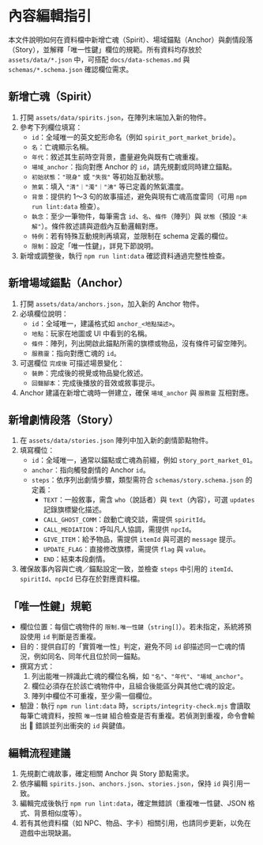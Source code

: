 # 內容編輯指引

本文件說明如何在資料檔中新增亡魂（Spirit）、場域錨點（Anchor）與劇情段落（Story），並解釋「唯一性鍵」欄位的規範。所有資料均存放於 `assets/data/*.json` 中，可搭配 `docs/data-schemas.md` 與 `schemas/*.schema.json` 確認欄位需求。

## 新增亡魂（Spirit）
1. 打開 `assets/data/spirits.json`，在陣列末端加入新的物件。
2. 參考下列欄位填寫：
   - `id`：全域唯一的英文蛇形命名（例如 `spirit_port_market_bride`）。
   - `名`：亡魂顯示名稱。
   - `年代`：敘述其生前時空背景，盡量避免與既有亡魂重複。
   - `場域_anchor`：指向對應 Anchor 的 `id`，請先規劃或同時建立錨點。
   - `初始狀態`：`"現身"` 或 `"失我"` 等初始互動狀態。
   - `煞氣`：填入 `"清"｜"濁"｜"沸"` 等已定義的煞氣濃度。
   - `背景`：提供約 1～3 句的故事描述，避免與現有亡魂高度雷同（可用 `npm run lint:data` 檢查）。
   - `執念`：至少一筆物件，每筆需含 `id`、`名`、`條件`（陣列）與 `狀態`（預設 `"未解"`）。條件敘述請與遊戲內互動邏輯對應。
   - `特例`：若有特殊互動規則再填寫，並限制在 schema 定義的欄位。
   - `限制`：設定「唯一性鍵」，詳見下節說明。
3. 新增或調整後，執行 `npm run lint:data` 確認資料通過完整性檢查。

## 新增場域錨點（Anchor）
1. 打開 `assets/data/anchors.json`，加入新的 Anchor 物件。
2. 必填欄位說明：
   - `id`：全域唯一，建議格式如 `anchor_<地點描述>`。
   - `地點`：玩家在地圖或 UI 中看到的名稱。
   - `條件`：陣列，列出開啟此錨點所需的旗標或物品，沒有條件可留空陣列。
   - `服務靈`：指向對應亡魂的 `id`。
3. 可選欄位 `完成後` 可描述場景變化：
   - `裝飾`：完成後的視覺或物品變化敘述。
   - `回聲腳本`：完成後播放的音效或敘事提示。
4. Anchor 建議在新增亡魂時一併建立，確保 `場域_anchor` 與 `服務靈` 互相對應。

## 新增劇情段落（Story）
1. 在 `assets/data/stories.json` 陣列中加入新的劇情節點物件。
2. 填寫欄位：
   - `id`：全域唯一，通常以錨點或亡魂為前綴，例如 `story_port_market_01`。
   - `anchor`：指向觸發劇情的 Anchor `id`。
   - `steps`：依序列出劇情步驟，類型需符合 `schemas/story.schema.json` 的定義：
     - `TEXT`：一般敘事，需含 `who`（說話者）與 `text`（內容），可選 `updates` 記錄旗標變化描述。
     - `CALL_GHOST_COMM`：啟動亡魂交談，需提供 `spiritId`。
     - `CALL_MEDIATION`：呼叫凡人協調，需提供 `npcId`。
     - `GIVE_ITEM`：給予物品，需提供 `itemId` 與可選的 `message` 提示。
     - `UPDATE_FLAG`：直接修改旗標，需提供 `flag` 與 `value`。
     - `END`：結束本段劇情。
3. 確保故事內容與亡魂／錨點設定一致，並檢查 `steps` 中引用的 `itemId`、`spiritId`、`npcId` 已存在於對應資料檔。

## 「唯一性鍵」規範
- 欄位位置：每個亡魂物件的 `限制.唯一性鍵`（`string[]`）。若未指定，系統將預設使用 `id` 判斷是否重複。
- 目的：提供自訂的「實質唯一性」判定，避免不同 `id` 卻描述同一亡魂的情況，例如同名、同年代且位於同一錨點。
- 撰寫方式：
  1. 列出能唯一辨識此亡魂的欄位名稱，如 `"名"`、`"年代"`、`"場域_anchor"`。
  2. 欄位必須存在於該亡魂物件中，且組合後能區分與其他亡魂的設定。
  3. 陣列中欄位不可重複，至少需一個欄位。
- 驗證：執行 `npm run lint:data` 時，`scripts/integrity-check.mjs` 會讀取每筆亡魂資料，按照 `唯一性鍵` 組合檢查是否有重複。若偵測到重複，命令會輸出 🔴 錯誤並列出衝突的 `id` 與鍵值。

## 編輯流程建議
1. 先規劃亡魂故事，確定相關 Anchor 與 Story 節點需求。
2. 依序編輯 `spirits.json`、`anchors.json`、`stories.json`，保持 `id` 與引用一致。
3. 編輯完成後執行 `npm run lint:data`，確定無錯誤（重複唯一性鍵、JSON 格式、背景相似度等）。
4. 若有其他資料檔（如 NPC、物品、字卡）相關引用，也請同步更新，以免在遊戲中出現缺漏。

